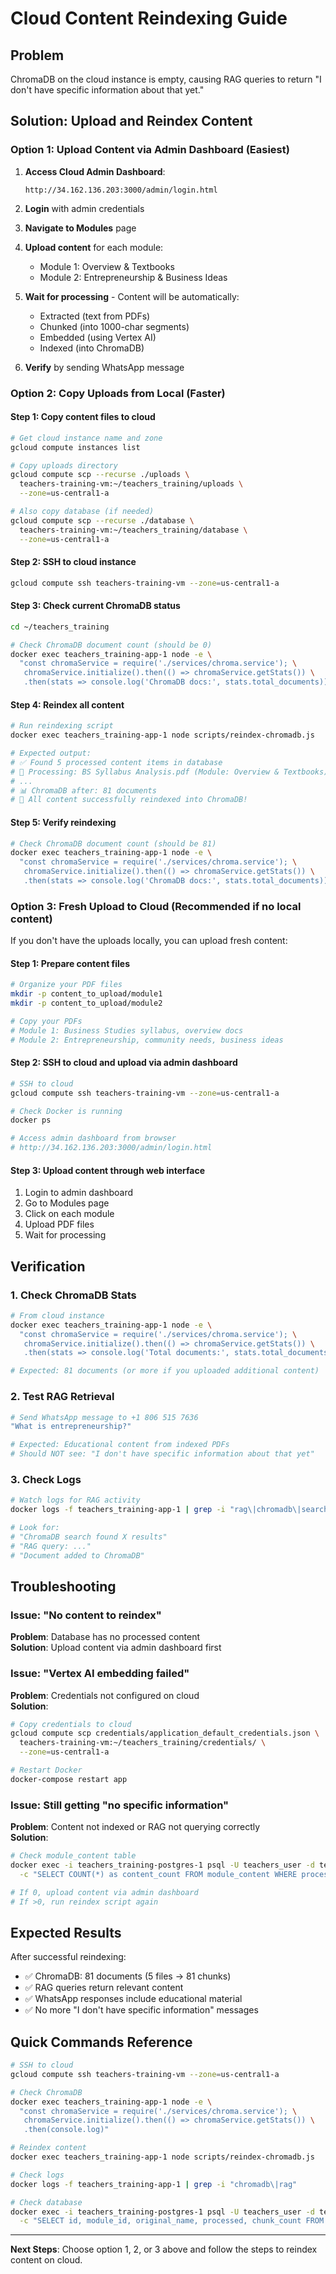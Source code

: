 # Cloud Content Reindexing Guide

## Problem
ChromaDB on the cloud instance is empty, causing RAG queries to return "I don't have specific information about that yet."

## Solution: Upload and Reindex Content

### Option 1: Upload Content via Admin Dashboard (Easiest)

1. **Access Cloud Admin Dashboard**:
   ```
   http://34.162.136.203:3000/admin/login.html
   ```

2. **Login** with admin credentials

3. **Navigate to Modules** page

4. **Upload content** for each module:
   - Module 1: Overview & Textbooks
   - Module 2: Entrepreneurship & Business Ideas

5. **Wait for processing** - Content will be automatically:
   - Extracted (text from PDFs)
   - Chunked (into 1000-char segments)
   - Embedded (using Vertex AI)
   - Indexed (into ChromaDB)

6. **Verify** by sending WhatsApp message

### Option 2: Copy Uploads from Local (Faster)

#### Step 1: Copy content files to cloud
```bash
# Get cloud instance name and zone
gcloud compute instances list

# Copy uploads directory
gcloud compute scp --recurse ./uploads \
  teachers-training-vm:~/teachers_training/uploads \
  --zone=us-central1-a

# Also copy database (if needed)
gcloud compute scp --recurse ./database \
  teachers-training-vm:~/teachers_training/database \
  --zone=us-central1-a
```

#### Step 2: SSH to cloud instance
```bash
gcloud compute ssh teachers-training-vm --zone=us-central1-a
```

#### Step 3: Check current ChromaDB status
```bash
cd ~/teachers_training

# Check ChromaDB document count (should be 0)
docker exec teachers_training-app-1 node -e \
  "const chromaService = require('./services/chroma.service'); \
   chromaService.initialize().then(() => chromaService.getStats()) \
   .then(stats => console.log('ChromaDB docs:', stats.total_documents))"
```

#### Step 4: Reindex all content
```bash
# Run reindexing script
docker exec teachers_training-app-1 node scripts/reindex-chromadb.js

# Expected output:
# ✅ Found 5 processed content items in database
# 📄 Processing: BS Syllabus Analysis.pdf (Module: Overview & Textbooks)
# ...
# 📊 ChromaDB after: 81 documents
# 🎉 All content successfully reindexed into ChromaDB!
```

#### Step 5: Verify reindexing
```bash
# Check ChromaDB document count (should be 81)
docker exec teachers_training-app-1 node -e \
  "const chromaService = require('./services/chroma.service'); \
   chromaService.initialize().then(() => chromaService.getStats()) \
   .then(stats => console.log('ChromaDB docs:', stats.total_documents))"
```

### Option 3: Fresh Upload to Cloud (Recommended if no local content)

If you don't have the uploads locally, you can upload fresh content:

#### Step 1: Prepare content files
```bash
# Organize your PDF files
mkdir -p content_to_upload/module1
mkdir -p content_to_upload/module2

# Copy your PDFs
# Module 1: Business Studies syllabus, overview docs
# Module 2: Entrepreneurship, community needs, business ideas
```

#### Step 2: SSH to cloud and upload via admin dashboard
```bash
# SSH to cloud
gcloud compute ssh teachers-training-vm --zone=us-central1-a

# Check Docker is running
docker ps

# Access admin dashboard from browser
# http://34.162.136.203:3000/admin/login.html
```

#### Step 3: Upload content through web interface
1. Login to admin dashboard
2. Go to Modules page
3. Click on each module
4. Upload PDF files
5. Wait for processing

## Verification

### 1. Check ChromaDB Stats
```bash
# From cloud instance
docker exec teachers_training-app-1 node -e \
  "const chromaService = require('./services/chroma.service'); \
   chromaService.initialize().then(() => chromaService.getStats()) \
   .then(stats => console.log('Total documents:', stats.total_documents))"

# Expected: 81 documents (or more if you uploaded additional content)
```

### 2. Test RAG Retrieval
```bash
# Send WhatsApp message to +1 806 515 7636
"What is entrepreneurship?"

# Expected: Educational content from indexed PDFs
# Should NOT see: "I don't have specific information about that yet"
```

### 3. Check Logs
```bash
# Watch logs for RAG activity
docker logs -f teachers_training-app-1 | grep -i "rag\|chromadb\|search"

# Look for:
# "ChromaDB search found X results"
# "RAG query: ..."
# "Document added to ChromaDB"
```

## Troubleshooting

### Issue: "No content to reindex"
**Problem**: Database has no processed content  
**Solution**: Upload content via admin dashboard first

### Issue: "Vertex AI embedding failed"
**Problem**: Credentials not configured on cloud  
**Solution**: 
```bash
# Copy credentials to cloud
gcloud compute scp credentials/application_default_credentials.json \
  teachers-training-vm:~/teachers_training/credentials/ \
  --zone=us-central1-a

# Restart Docker
docker-compose restart app
```

### Issue: Still getting "no specific information"
**Problem**: Content not indexed or RAG not querying correctly  
**Solution**: 
```bash
# Check module_content table
docker exec -i teachers_training-postgres-1 psql -U teachers_user -d teachers_training \
  -c "SELECT COUNT(*) as content_count FROM module_content WHERE processed = true;"

# If 0, upload content via admin dashboard
# If >0, run reindex script again
```

## Expected Results

After successful reindexing:
- ✅ ChromaDB: 81 documents (5 files → 81 chunks)
- ✅ RAG queries return relevant content
- ✅ WhatsApp responses include educational material
- ✅ No more "I don't have specific information" messages

## Quick Commands Reference

```bash
# SSH to cloud
gcloud compute ssh teachers-training-vm --zone=us-central1-a

# Check ChromaDB
docker exec teachers_training-app-1 node -e \
  "const chromaService = require('./services/chroma.service'); \
   chromaService.initialize().then(() => chromaService.getStats()) \
   .then(console.log)"

# Reindex content
docker exec teachers_training-app-1 node scripts/reindex-chromadb.js

# Check logs
docker logs -f teachers_training-app-1 | grep -i "chromadb\|rag"

# Check database
docker exec -i teachers_training-postgres-1 psql -U teachers_user -d teachers_training \
  -c "SELECT id, module_id, original_name, processed, chunk_count FROM module_content;"
```

---
**Next Steps**: Choose option 1, 2, or 3 above and follow the steps to reindex content on cloud.
